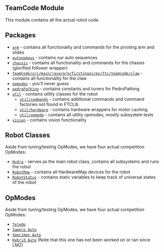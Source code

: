 ## TeamCode Module

This module contains all the actual robot code

## Packages
- [`arm`](TeamCode/src/main/java/org/firstinspires/ftc/teamcode/arm) - contains all functionality and commands for the pivoting arm and slides
- [`autonomous`](TeamCode/src/main/java/org/firstinspires/ftc/teamcode/autonomous) - contains our auto sequences
- [`chassis`](TeamCode/src/main/java/org/firstinspires/ftc/teamcode/chassis) - contains all functionality and commands for the chassis (glorified follower wrapper)
- [`TeamCode/src/main/java/org/firstinspires/ftc/teamcode/claw`](TeamCode/src/main/java/org/firstinspires/ftc/teamcode/claw) - contains all functionality for the claw
- [`opmodes`](TeamCode/src/main/java/org/firstinspires/ftc/teamcode/opmodes) - you'll never guess
- [`pedroPathing`](TeamCode/src/main/java/org/firstinspires/ftc/teamcode/pedroPathing) - contains constants and tuners for PedroPathing
- [`util`](TeamCode/src/main/java/org/firstinspires/ftc/teamcode/util) - contains utility classes for the robot
    - [`util/commands`](TeamCode/src/main/java/org/firstinspires/ftc/teamcode/util/commands) - contains additional commands and command factories not found in FTCLib
    - [`util/hardware`](TeamCode/src/main/java/org/firstinspires/ftc/teamcode/util/hardware) - contains hardware wrappers for motor caching
    - [`util/opmode`](TeamCode/src/main/java/org/firstinspires/ftc/teamcode/util/opmode) - contains all utility opmodes, mostly subsystem tests
- [`vision`](TeamCode/src/main/java/org/firstinspires/ftc/teamcode/vision) - contains vision functionality

## Robot Classes

Aside from tuning/testing OpModes, we have four actual competition OpModes:
- [`Hydra`](TeamCode/src/main/java/org/firstinspires/ftc/teamcode/Hydra.java) - serves as the main robot class, contains all subsystems and runs the robot
- [`RobotMap`](TeamCode/src/main/java/org/firstinspires/ftc/teamcode/RobotMap.java) - contains all HardwareMap devices for the robot
- [`RobotStatus`](TeamCode/src/main/java/org/firstinspires/ftc/teamcode/RobotStatus.java) - contains static variables to keep track of universal states of the robot

## OpModes

Aside from tuning/testing OpModes, we have four actual competition OpModes:
- [`TeleOp`](TeamCode/src/main/java/org/firstinspires/ftc/teamcode/opmodes/TeleOpMode.java)
- [`Sample Auto`](TeamCode/src/main/java/org/firstinspires/ftc/teamcode/opmodes/autos/Auto_Left_4_0.java)
- [`Specimen Auto`](TeamCode/src/main/java/org/firstinspires/ftc/teamcode/opmodes/autos/Auto_Right_0_4.java)
- [`Hybrid Auto`](TeamCode/src/main/java/org/firstinspires/ftc/teamcode/opmodes/autos/Auto_Left_3_1.java) (Note that this one has not been worked on or ran since LM2)
